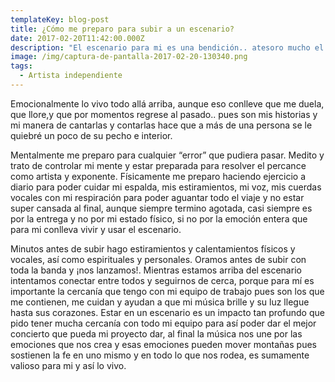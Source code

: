 ```yaml
---
templateKey: blog-post
title: ¿Cómo me preparo para subir a un escenario?
date: 2017-02-20T11:42:00.000Z
description: "El escenario para mi es una bendición.. atesoro mucho el poder estar ahí como parte de mi trabajo.\_Antes de salir de gira me preparo\_emocionalmente, mentalmente y físicamente.\_Tengo siempre en mente que lo que exponga allá arriba va a tener un impacto importante en su noche, vida, etapa, ya que algo va a ayudar a concluir, comenzar o trabajar dentro de su ser...\_"
image: /img/captura-de-pantalla-2017-02-20-130340.png
tags:
  - Artista independiente
---
```

Emocionalmente lo vivo todo allá arriba, aunque eso conlleve que me duela, que llore,y que por momentos regrese al pasado.. pues son mis historias y mi manera de cantarlas y contarlas hace que a más de una persona se le quiebré un poco de su pecho e interior.



Mentalmente me preparo para cualquier “error” que pudiera pasar. Medito y trato de controlar mi mente y estar preparada para resolver el percance como artista y exponente. Físicamente me preparo haciendo ejercicio a diario para poder cuidar mi espalda, mis estiramientos, mi voz, mis cuerdas vocales con mi respiración para poder aguantar todo el viaje y no estar super cansada al final, aunque siempre termino agotada, casi siempre es por la entrega y no por mi estado físico, si no por la emoción entera que para mi conlleva vivir y usar el escenario. 



Minutos antes de subir hago estiramientos y calentamientos físicos y vocales, así como espirituales y personales. Oramos antes de subir con toda la banda y ¡nos lanzamos!. Mientras estamos arriba del escenario intentamos conectar entre todos y seguirnos de cerca, porque para mí es importante la cercanía que tengo con mi equipo de trabajo pues son los que me contienen, me cuidan y ayudan a que mi música brille y su luz llegue hasta sus corazones. Estar en un escenario es un impacto tan profundo que pido tener mucha cercanía con todo mi equipo para así poder dar el mejor concierto que pueda mi proyecto dar, al final la música nos une por las emociones que nos crea y esas emociones pueden mover montañas pues sostienen la fe en uno mismo y en todo lo que nos rodea, es sumamente valioso para mi y así lo vivo.
